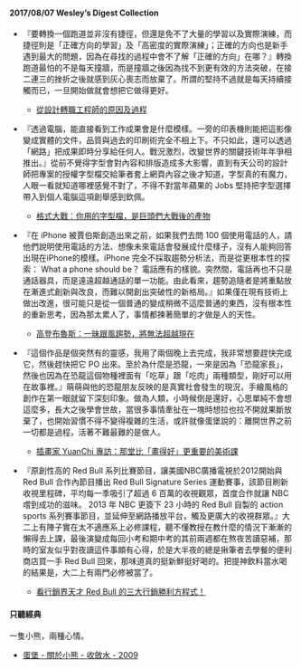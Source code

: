 #### 2017/08/07 Wesley’s Digest Collection

- 『要轉換一個跑道並非沒有捷徑，但還是免不了大量的學習以及實際演練，而捷徑則是「正確方向的學習」及「高密度的實際演練」；正確的方向也是新手遇到最大的問題，因為在尋找的過程中會不了解「正確的方向」在哪？』轉換跑道最怕的不是每天撞牆，而是撞牆之後因為找不到更有效的方法突破，在接二連三的挫折之後就感到灰心喪志而放棄了。所謂的堅持不過就是每天持續接觸而已，一旦開始做就會想把它做得更好。
  - [從設計轉職工程師的原因及過程](https://wcc723.github.io/life/2017/07/27/from-starter/)
  
- 『透過電腦，能直接看到工作成果會是什麼模樣。一旁的印表機則能把這影像變成實體的文件，品質與過去的印刷術完全不相上下。不只如此，還可以透過「網路」把成果即時分享給任何人。戰況激烈，改變世界的關鍵技術年年爭相推出。』從前不覺得字型會對內容和排版造成多大影響，直到有天公司的設計師把專案的授權字型檔交給筆者套上網頁內容之後才知道，字型真的有魔力，人眼一看就知道哪裡感覺不對了，不得不對當年蘋果的 Jobs 堅持把字型選擇帶入到個人電腦這項創舉感到欽佩。
  - [格式大戰：你用的字型檔，是巨頭們大戰後的產物](http://blog.justfont.com/2017/07/opentype-wars/)
  
- 『在 iPhone 被賈伯斯創造出來之前，如果我們去問 100 個使用電話的人，請他們說明使用電話的方法、想像未來電話會發展成什麼樣子，沒有人能夠回答出現在iPhone的模樣。iPhone 完全不採取趨勢分析法，而是從更根本性的探索： What a phone should be？ 電話應有的樣貌。突然間，電話再也不只是通話器具，而是遠遠超越通話的單一功能。由此看來，趨勢追隨者是將重點放在漸進式創新與改良，而難以開創出突破性的新格局。』如果僅在現有技術上做出改進，很可能只是從一個普通的變成稍微不這麼普通的東西，沒有根本性的重新思考，因為那太累人了，事情都揀著簡單的才做是人的天性。
  - [高登布魯斯：一昧跟風趨勢，將無法超越現在](https://reddottaipei.com/2017/07/20/jurorinterview_gordonbruce/)
  
- 『這個作品是個突然有的靈感，我用了兩個晚上去完成，我非常想要趕快完成它，然後趕快把它 PO 出來。至於為什麼是恐龍，一來是因為「恐龍家長」，然後也因為在恐龍這個物種裡面有「吃草」跟「吃肉」兩種類型，剛好可以用在故事裡。』萌萌與他的恐龍朋友反映的是真實社會發生的現況，手繪風格的創作在第一眼就留下深刻印象。做為人類，小時候倒是還好，心思單純不會想這麼多，長大之後學會世故，當很多事情牽扯在一塊時想拉也拉不開就果斷放棄了，也開始習慣不得不變得複雜的生活，或許就像蛋堡說的：離開世界之前一切都是過程，活著不難最難的是做人。
  - [插畫家 YuanChi 專訪：那堂比「畫得好」更重要的美術課](https://flipermag.com/2017/07/02/yuanchi/)


- 『原創性高的 Red Bull 系列比賽節目，讓美國NBC廣播電視於2012開始與 Red Bull 合作內節目播出 Red Bull Signature Series 運動賽事，該節目刷新收視里程碑，平均每一季吸引了超過 6 百萬的收視觀眾，首度合作就讓 NBC 嚐到成功的滋味。 2013 年 NBC 更簽下 23 小時的 Red Bull  自製的 action sports 系列賽事節目，並延伸至網路播放平台，觸及更廣大的收視群眾。』大二上有陣子實在太不適應系上必修課程，聽不懂教授在教什麼的情況下漸漸的懶得去上課，最後演變成每回小考和期中考的其前兩週都在熬夜苦讀惡補，那時的室友似乎對夜讀這件事頗有心得，於是大半夜的總是揪筆者去學餐的便利商店買一手 Red Bull 回來，那味道真的挺新鮮挺好喝的。把提神飲料當水喝的結果是，大二上有兩門必修被當了。
  - [看行銷界天才 Red Bull 的三大行銷勝利方程式！](http://www.motive.com.tw/?p=13734)





#### 只聽經典
一隻小熊，兩種心情。
- [蛋堡 - 關於小熊 - 收斂水 - 2009](https://www.youtube.com/watch?v=7gCtkT1A1tA)